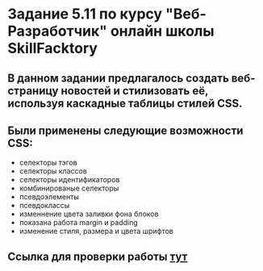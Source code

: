 # Задание 5.11 по курсу "Веб-Разработчик" онлайн школы SkillFacktory
## В данном задании предлагалось создать веб-страницу новостей и стилизовать её, используя каскадные таблицы стилей CSS.
## Были применены следующие возможности CSS:
- селекторы тэгов
- селекторы классов
- селекторы идентификаторов
- комбинированые селекторы
- псевдоэлементы
- псевдоклассы
- изменнение цвета заливки фона блоков
- показана работа margin и padding
- изменение стиля, размера и цвета шрифтов

## Ссылка для проверки работы [тут](https://sadonins.github.io/5.11/pages/index.html)
